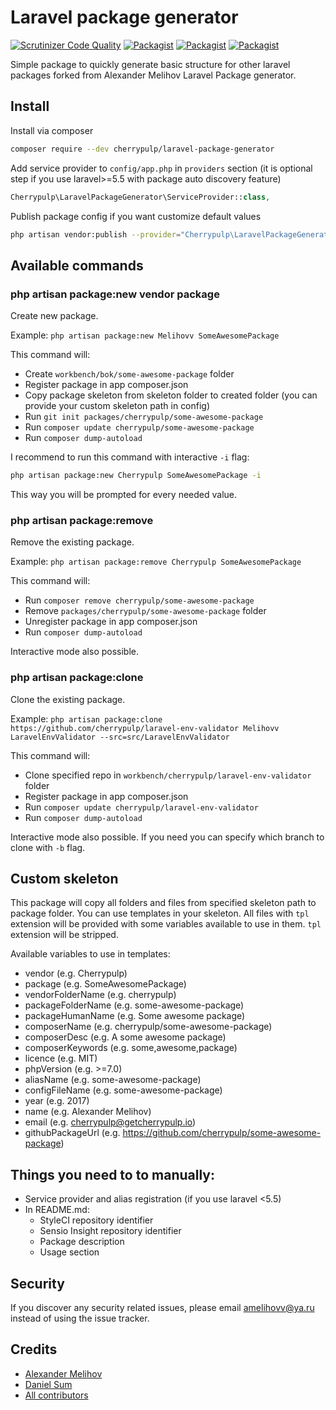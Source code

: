 Laravel package generator
=========================

[![Scrutinizer Code Quality](https://scrutinizer-ci.com/g/cherrypulp/laravel-package-generator/badges/quality-score.png?b=master)](https://scrutinizer-ci.com/g/cherrypulp/laravel-package-generator/?branch=master)
[![Packagist](https://img.shields.io/packagist/v/cherrypulp/laravel-package-generator.svg)](https://packagist.org/packages/cherrypulp/laravel-package-generator)
[![Packagist](https://poser.pugx.org/cherrypulp/laravel-package-generator/d/total.svg)](https://packagist.org/packages/cherrypulp/laravel-package-generator)
[![Packagist](https://img.shields.io/packagist/l/cherrypulp/laravel-package-generator.svg)](https://packagist.org/packages/cherrypulp/laravel-package-generator)

Simple package to quickly generate basic structure for other laravel packages forked from Alexander Melihov Laravel Package generator.

## Install

Install via composer
```bash
composer require --dev cherrypulp/laravel-package-generator
```

Add service provider to `config/app.php` in `providers` section (it is optional
step if you use laravel>=5.5 with package auto discovery feature)

```php
Cherrypulp\LaravelPackageGenerator\ServiceProvider::class,
```

Publish package config if you want customize default values
```bash
php artisan vendor:publish --provider="Cherrypulp\LaravelPackageGenerator\ServiceProvider" --tag="config"
```

## Available commands

### php artisan package:new vendor package

Create new package.

Example: `php artisan package:new Melihovv SomeAwesomePackage`

This command will:

* Create `workbench/bok/some-awesome-package` folder
* Register package in app composer.json
* Copy package skeleton from skeleton folder to created folder (you can provide
your custom skeleton path in config)
* Run `git init packages/cherrypulp/some-awesome-package`
* Run `composer update cherrypulp/some-awesome-package`
* Run `composer dump-autoload`

I recommend to run this command with interactive `-i` flag:
```bash
php artisan package:new Cherrypulp SomeAwesomePackage -i
```

This way you will be prompted for every needed value.

### php artisan package:remove

Remove the existing package.

Example: `php artisan package:remove Cherrypulp SomeAwesomePackage`

This command will:

* Run `composer remove cherrypulp/some-awesome-package`
* Remove `packages/cherrypulp/some-awesome-package` folder
* Unregister package in app composer.json
* Run `composer dump-autoload`

Interactive mode also possible.

### php artisan package:clone

Clone the existing package.

Example: `php artisan package:clone https://github.com/cherrypulp/laravel-env-validator Melihovv LaravelEnvValidator --src=src/LaravelEnvValidator`

This command will:

* Clone specified repo in `workbench/cherrypulp/laravel-env-validator` folder
* Register package in app composer.json
* Run `composer update cherrypulp/laravel-env-validator`
* Run `composer dump-autoload`

Interactive mode also possible. If you need you can specify which branch to
clone with `-b` flag.

## Custom skeleton

This package will copy all folders and files from specified skeleton path to
package folder. You can use templates in your skeleton. All files with `tpl`
extension will be provided with some variables available to use in them. `tpl`
extension will be stripped.

Available variables to use in templates:

* vendor (e.g. Cherrypulp)
* package (e.g. SomeAwesomePackage)
* vendorFolderName (e.g. cherrypulp)
* packageFolderName (e.g. some-awesome-package)
* packageHumanName (e.g. Some awesome package)
* composerName (e.g. cherrypulp/some-awesome-package)
* composerDesc (e.g. A some awesome package)
* composerKeywords (e.g. some,awesome,package)
* licence (e.g. MIT)
* phpVersion (e.g. >=7.0)
* aliasName (e.g. some-awesome-package)
* configFileName (e.g. some-awesome-package)
* year (e.g. 2017)
* name (e.g. Alexander Melihov)
* email (e.g. cherrypulp@getcherrypulp.io)
* githubPackageUrl (e.g. https://github.com/cherrypulp/some-awesome-package)

## Things you need to to manually:

* Service provider and alias registration (if you use laravel <5.5)
* In README.md:
  * StyleCI repository identifier
  * Sensio Insight repository identifier
  * Package description
  * Usage section

## Security

If you discover any security related issues, please email amelihovv@ya.ru instead of using the issue tracker.

## Credits

- [Alexander Melihov](https://github.com/melihovv)
- [Daniel Sum](https://github.com/dansum)
- [All contributors](https://github.com/cherrypulp/laravel-package-generator/graphs/contributors)
